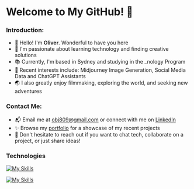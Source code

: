 # Welcome to My GitHub! 💫

### Introduction:

- 👋 Hello! I'm **Oliver**. Wonderful to have you here
- 🚀 I'm passionate about learning technology and finding creative solutions
- 📚 Currently, I'm based in Sydney and studying in the _nology Program
- 🧩 Recent interests include: Midjourney Image Generation, Social Media Data and ChatGPT Assistants
- 🌏 I also greatly enjoy filmmaking, exploring the world, and seeking new adventures

### Contact Me:
- 📬 Email me at obj809@gmail.com or connect with me on [LinkedIn](https://www.linkedin.com/in/obj809/)
- ✨ Browse my [portfolio](https://cyberforge1.github.io/portfolio-project) for a showcase of my recent projects
- 💬 Don't hesitate to reach out if you want to chat tech, collaborate on a project, or just share ideas!

### Technologies

[![My Skills](https://skillicons.dev/icons?i=html,css,sass,js,ts,react,nodejs,express,nest,python,flask,django,anaconda,java,spring)](https://skillicons.dev)

[![My Skills](https://skillicons.dev/icons?i=docker,mongodb,firebase,mysql,aws)](https://skillicons.dev)

<!---
cyberforge1/cyberforge1 is a ✨ special ✨ repository because its `README.md` (this file) appears on your GitHub profile.
You can click the Preview link to take a look at your changes.
--->
<!---
- 🌱 Some recent interests include: Midjourney Image Generation, creating chatGPT assistants, and building projects with React
--->


